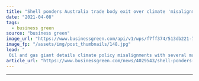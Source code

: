 ```yaml
---
title: "Shell ponders Australia trade body exit over climate 'misalignment'"
date: "2021-04-08"
tags: 
  - business green
source: "business green"
image_url: "https://www.businessgreen.com/api/v1/wps/f7ff374/513db221-74a8-4c1e-bd6e-f59451511e64/1/shell-iStock-1154059216-185x114.jpg"
image_fp: "/assets/img/post_thumbnails/148.jpg"
lead: "
 Oil and gas giant details climate policy misalignments with several major global trade associations in latest review ..."
article_url: "https://www.businessgreen.com/news/4029543/shell-ponders-australia-trade-body-exit-climate-misalignment"
---
```


---
